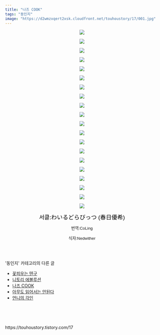 ```yaml
---
title: "나즈 COOK"
tags: "동인지"
image: "https://d2wmzxqert2xsk.cloudfront.net/touhoustory/17/001.jpg"
---
```

<div class="article">
<div class="tt_article_useless_p_margin"><p style="text-align: center; clear: none; float: none;"><img src="{{ site.imgserver11 }}/touhoustory/17/001.jpg"/></p><p style="text-align: center; clear: none; float: none;"><img src="{{ site.imgserver11 }}/touhoustory/17/002.jpg"/></p><p style="text-align: center; clear: none; float: none;"><img src="{{ site.imgserver11 }}/touhoustory/17/003.jpg"/></p><p style="text-align: center; clear: none; float: none;"><img src="{{ site.imgserver11 }}/touhoustory/17/004.jpg"/></p><p style="text-align: center; clear: none; float: none;"><img src="{{ site.imgserver11 }}/touhoustory/17/005.jpg"/></p><p style="text-align: center; clear: none; float: none;"><img src="{{ site.imgserver11 }}/touhoustory/17/006.jpg"/></p><p style="text-align: center; clear: none; float: none;"><img src="{{ site.imgserver11 }}/touhoustory/17/007.jpg"/></p><p style="text-align: center; clear: none; float: none;"><img src="{{ site.imgserver11 }}/touhoustory/17/008.jpg"/></p><p style="text-align: center; clear: none; float: none;"><img src="{{ site.imgserver11 }}/touhoustory/17/009.jpg"/></p><p style="text-align: center; clear: none; float: none;"><img src="{{ site.imgserver11 }}/touhoustory/17/010.jpg"/></p><p style="text-align: center; clear: none; float: none;"><img src="{{ site.imgserver11 }}/touhoustory/17/011.jpg"/></p><p style="text-align: center; clear: none; float: none;"><img src="{{ site.imgserver11 }}/touhoustory/17/012.jpg"/></p><p style="text-align: center; clear: none; float: none;"><img src="{{ site.imgserver11 }}/touhoustory/17/013.jpg"/></p><p style="text-align: center; clear: none; float: none;"><img src="{{ site.imgserver11 }}/touhoustory/17/014.jpg"/></p><p style="text-align: center; clear: none; float: none;"><img src="{{ site.imgserver11 }}/touhoustory/17/015.jpg"/></p><p style="text-align: center; clear: none; float: none;"><img src="{{ site.imgserver11 }}/touhoustory/17/016.jpg"/></p><p style="text-align: center; clear: none; float: none;"><img src="{{ site.imgserver11 }}/touhoustory/17/017.jpg"/></p><p style="text-align: center; clear: none; float: none;"><img src="{{ site.imgserver11 }}/touhoustory/17/018.jpg"/></p><p style="text-align: center; clear: none; float: none;"><img src="{{ site.imgserver11 }}/touhoustory/17/019.jpg"/></p><p style="text-align: center; clear: none; float: none;"><img src="{{ site.imgserver11 }}/touhoustory/17/020.jpg"/></p><p style="text-align: center;"><span style="color: rgb(0, 0, 0); background-color: rgb(255, 255, 255); font-size: 14pt;">서클:</span><span style="color: rgb(0, 0, 0); background-color: rgb(255, 255, 255); font-size: 14pt;"></span><span style="color: rgb(0, 0, 0); background-color: rgb(255, 255, 255); font-size: 14pt;"></span><span style="color: rgb(0, 0, 0); background-color: rgb(255, 255, 255); font-size: 14pt;"></span><span style="color: rgb(0, 0, 0); background-color: rgb(255, 255, 255); font-size: 14pt;"></span><span style="color: rgb(0, 0, 0); background-color: rgb(255, 255, 255); font-size: 14pt;"></span><span style="color: rgb(0, 0, 0); background-color: rgb(255, 255, 255); font-size: 14pt;"></span><span style="color: rgb(0, 0, 0); background-color: rgb(255, 255, 255); font-size: 14pt;"></span><span style="color: rgb(0, 0, 0); background-color: rgb(255, 255, 255); font-size: 14pt;"></span><span style="color: rgb(0, 0, 0); background-color: rgb(255, 255, 255); font-size: 14pt;"></span><span style="color: rgb(0, 0, 0); background-color: rgb(255, 255, 255); font-size: 14pt;"></span><span style="color: rgb(0, 0, 0); background-color: rgb(255, 255, 255); font-size: 14pt;"></span><span style="color: rgb(0, 0, 0); background-color: rgb(255, 255, 255); font-size: 14pt;"></span><span style="color: rgb(0, 0, 0); background-color: rgb(255, 255, 255); font-size: 14pt;"></span><span style="color: rgb(0, 0, 0); background-color: rgb(255, 255, 255); font-size: 14pt;"></span><span style="color: rgb(0, 0, 0); background-color: rgb(255, 255, 255); font-size: 14pt;"></span><span style="color: rgb(0, 0, 0); background-color: rgb(255, 255, 255); font-size: 14pt;"></span><span style="background-color: rgb(242, 242, 242); color: rgb(51, 51, 51); font-family: 나눔고딕, NanumGothic, 돋움, Dotum, helvetica, sans-serif, tahoma; text-align: center;"><span style="color: rgb(0, 0, 0); background-color: rgb(255, 255, 255); font-size: 14pt;">わいるどらびっつ (春日優希)</span><span style="color: rgb(0, 0, 0); background-color: rgb(255, 255, 255); font-size: 14pt;"></span><span style="color: rgb(0, 0, 0); background-color: rgb(255, 255, 255); font-size: 14pt;"></span></span></p><p style="text-align: center;"><font face="나눔고딕, NanumGothic, 돋움, Dotum, helvetica, sans-serif, tahoma"><span style="font-size: 10pt;">번역:CoLing</span></font></p><p style="text-align: center;"><font face="나눔고딕, NanumGothic, 돋움, Dotum, helvetica, sans-serif, tahoma"><span style="font-size: 10pt;">식자:Nedwither</span></font></p> </div></div><br/>
<div class="tagTrail">
</div><br/>
<div class="another">
<p>'동인지' 카테고리의 다른 글</p>
<ul>
<li><a href="/touhoustory_24">꽃피우는 텐구</a></li>
<li><a href="/touhoustory_18">니토리 에볼루션</a></li>
<li><a href="/touhoustory_17">나즈 COOK</a></li>
<li><a href="/touhoustory_16">아무도 읽어서는 안된다</a></li>
<li><a href="/touhoustory_15">언니의 각인</a></li>
</ul>
</div><br/>
<div class="cb_lstcomment">
</div><br/>
<br/>
<p id="refer">https://touhoustory.tistory.com/17</p>
<br/>
